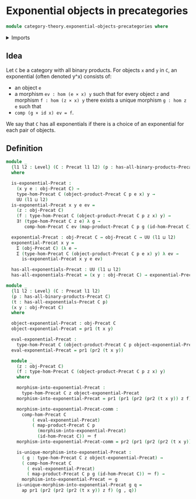 # Exponential objects in precategories

```agda
module category-theory.exponential-objects-precategories where
```

<details><summary>Imports</summary>

```agda
open import category-theory.precategories
open import category-theory.products-precategories

open import foundation.dependent-pair-types
open import foundation.unique-existence
open import foundation.universe-levels

open import foundation-core.identity-types
```

</details>

## Idea

Let `C` be a category with all binary products. For objects `x` and `y` in `C`,
an exponential (often denoted y^x) consists of:

- an object `e`
- a morphism `ev : hom (e × x) y` such that for every object `z` and morphism
  `f : hom (z × x) y` there exists a unique morphism `g : hom z e` such that
- `comp (g × id x) ev = f`.

We say that `C` has all exponentials if there is a choice of an exponential for
each pair of objects.

## Definition

```agda
module _
  {l1 l2 : Level} (C : Precat l1 l2) (p : has-all-binary-products-Precat C)
  where

  is-exponential-Precat :
    (x y e : obj-Precat C) →
    type-hom-Precat C (object-product-Precat C p e x) y →
    UU (l1 ⊔ l2)
  is-exponential-Precat x y e ev =
    (z : obj-Precat C)
    (f : type-hom-Precat C (object-product-Precat C p z x) y) →
    ∃! (type-hom-Precat C z e) λ g →
       comp-hom-Precat C ev (map-product-Precat C p g (id-hom-Precat C)) ＝ f

  exponential-Precat : obj-Precat C → obj-Precat C → UU (l1 ⊔ l2)
  exponential-Precat x y =
    Σ (obj-Precat C) (λ e →
    Σ (type-hom-Precat C (object-product-Precat C p e x) y) λ ev →
      is-exponential-Precat x y e ev)

  has-all-exponentials-Precat : UU (l1 ⊔ l2)
  has-all-exponentials-Precat = (x y : obj-Precat C) → exponential-Precat x y

module _
  {l1 l2 : Level} (C : Precat l1 l2)
  (p : has-all-binary-products-Precat C)
  (t : has-all-exponentials-Precat C p)
  (x y : obj-Precat C)
  where

  object-exponential-Precat : obj-Precat C
  object-exponential-Precat = pr1 (t x y)

  eval-exponential-Precat :
    type-hom-Precat C (object-product-Precat C p object-exponential-Precat x) y
  eval-exponential-Precat = pr1 (pr2 (t x y))

  module _
    (z : obj-Precat C)
    (f : type-hom-Precat C (object-product-Precat C p z x) y)
    where

    morphism-into-exponential-Precat :
      type-hom-Precat C z object-exponential-Precat
    morphism-into-exponential-Precat = pr1 (pr1 (pr2 (pr2 (t x y)) z f))

    morphism-into-exponential-Precat-comm :
      comp-hom-Precat C
          ( eval-exponential-Precat)
          ( map-product-Precat C p
            (morphism-into-exponential-Precat)
            (id-hom-Precat C)) ＝ f
    morphism-into-exponential-Precat-comm = pr2 (pr1 (pr2 (pr2 (t x y)) z f))

    is-unique-morphism-into-exponential-Precat :
      ( g : type-hom-Precat C z object-exponential-Precat) →
      ( comp-hom-Precat C
        ( eval-exponential-Precat)
        ( map-product-Precat C p g (id-hom-Precat C)) ＝ f) →
      morphism-into-exponential-Precat ＝ g
    is-unique-morphism-into-exponential-Precat g q =
      ap pr1 (pr2 (pr2 (pr2 (t x y)) z f) (g , q))
```
